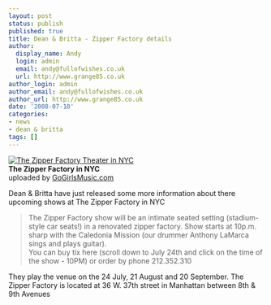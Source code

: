 ```yaml
---
layout: post
status: publish
published: true
title: Dean & Britta - Zipper Factory details
author:
  display_name: Andy
  login: admin
  email: andy@fullofwishes.co.uk
  url: http://www.grange85.co.uk
author_login: admin
author_email: andy@fullofwishes.co.uk
author_url: http://www.grange85.co.uk
date: '2008-07-10'
categories:
- news
- dean & britta
tags: []
---
```

<div class="imagebox-a"><a href="http://www.flickr.com/photos/gogirlsmusic/2571517696/" title="Photo Sharing"><img src="https://farm4.static.flickr.com/3148/2571517696_aa74bef2f1_m.jpg" alt="The Zipper Factory Theater in NYC" /></a><br/><strong>The Zipper Factory in NYC</strong><br/>uploaded by <a href="http://www.flickr.com/people/gogirlsmusic/">GoGirlsMusic.com</a></div>
<p>Dean & Britta have just released some more information about there upcoming shows at The Zipper Factory in NYC</p>
<blockquote><p>The Zipper Factory show will be an intimate seated setting (stadium-style car seats!) in a renovated zipper factory. Show starts at 10p.m. sharp with the Caledonia Mission (our drummer Anthony LaMarca sings and plays guitar).<br />
You can buy tix here (scroll down to July 24th and click on the time of the show - 10PM)    or order by phone 212.352.310</p></blockquote>
<p>They play the venue on the 24 July, 21 August and 20 September. The Zipper Factory is located at 36 W. 37th street in Manhattan between 8th & 9th Avenues</p>
<p><br clear="right"/></p>

